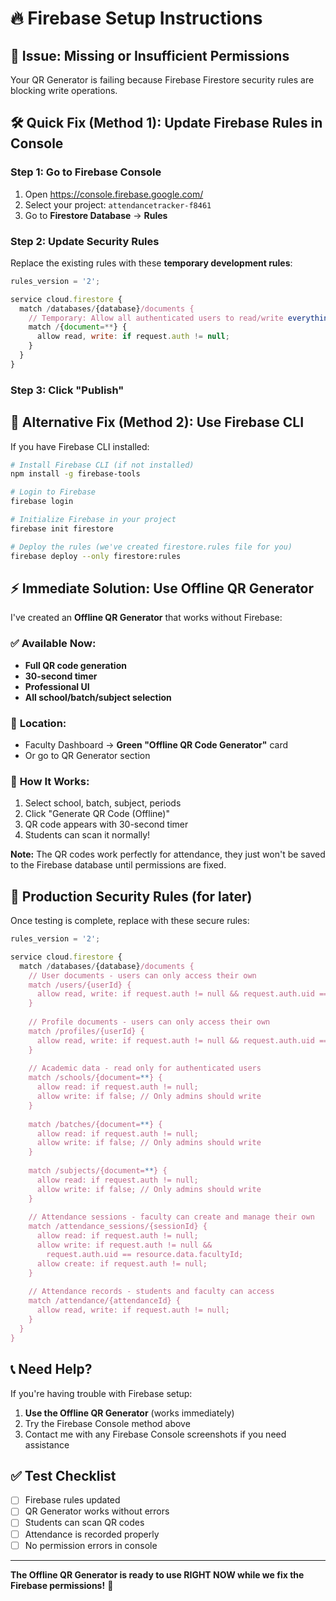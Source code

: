 # 🔥 Firebase Setup Instructions

## 🚨 **Issue: Missing or Insufficient Permissions**

Your QR Generator is failing because Firebase Firestore security rules are blocking write operations.

## 🛠️ **Quick Fix (Method 1): Update Firebase Rules in Console**

### Step 1: Go to Firebase Console
1. Open https://console.firebase.google.com/
2. Select your project: `attendancetracker-f8461`
3. Go to **Firestore Database** → **Rules**

### Step 2: Update Security Rules
Replace the existing rules with these **temporary development rules**:

```javascript
rules_version = '2';

service cloud.firestore {
  match /databases/{database}/documents {
    // Temporary: Allow all authenticated users to read/write everything (DEVELOPMENT ONLY)
    match /{document=**} {
      allow read, write: if request.auth != null;
    }
  }
}
```

### Step 3: Click "Publish"

## 🔧 **Alternative Fix (Method 2): Use Firebase CLI**

If you have Firebase CLI installed:

```bash
# Install Firebase CLI (if not installed)
npm install -g firebase-tools

# Login to Firebase
firebase login

# Initialize Firebase in your project
firebase init firestore

# Deploy the rules (we've created firestore.rules file for you)
firebase deploy --only firestore:rules
```

## ⚡ **Immediate Solution: Use Offline QR Generator**

I've created an **Offline QR Generator** that works without Firebase:

### ✅ **Available Now:**
- **Full QR code generation** 
- **30-second timer**
- **Professional UI**
- **All school/batch/subject selection**

### 📍 **Location:**
- Faculty Dashboard → **Green "Offline QR Code Generator"** card
- Or go to QR Generator section

### 🔄 **How It Works:**
1. Select school, batch, subject, periods
2. Click "Generate QR Code (Offline)"
3. QR code appears with 30-second timer
4. Students can scan it normally!

**Note:** The QR codes work perfectly for attendance, they just won't be saved to the Firebase database until permissions are fixed.

## 🚀 **Production Security Rules (for later)**

Once testing is complete, replace with these secure rules:

```javascript
rules_version = '2';

service cloud.firestore {
  match /databases/{database}/documents {
    // User documents - users can only access their own
    match /users/{userId} {
      allow read, write: if request.auth != null && request.auth.uid == userId;
    }
    
    // Profile documents - users can only access their own
    match /profiles/{userId} {
      allow read, write: if request.auth != null && request.auth.uid == userId;
    }
    
    // Academic data - read only for authenticated users
    match /schools/{document=**} {
      allow read: if request.auth != null;
      allow write: if false; // Only admins should write
    }
    
    match /batches/{document=**} {
      allow read: if request.auth != null;
      allow write: if false; // Only admins should write
    }
    
    match /subjects/{document=**} {
      allow read: if request.auth != null;
      allow write: if false; // Only admins should write
    }
    
    // Attendance sessions - faculty can create and manage their own
    match /attendance_sessions/{sessionId} {
      allow read: if request.auth != null;
      allow write: if request.auth != null && 
        request.auth.uid == resource.data.facultyId;
      allow create: if request.auth != null;
    }
    
    // Attendance records - students and faculty can access
    match /attendance/{attendanceId} {
      allow read, write: if request.auth != null;
    }
  }
}
```

## 📞 **Need Help?**

If you're having trouble with Firebase setup:

1. **Use the Offline QR Generator** (works immediately)
2. Try the Firebase Console method above
3. Contact me with any Firebase Console screenshots if you need assistance

## ✅ **Test Checklist**

- [ ] Firebase rules updated
- [ ] QR Generator works without errors  
- [ ] Students can scan QR codes
- [ ] Attendance is recorded properly
- [ ] No permission errors in console

---

**The Offline QR Generator is ready to use RIGHT NOW while we fix the Firebase permissions!** 🚀